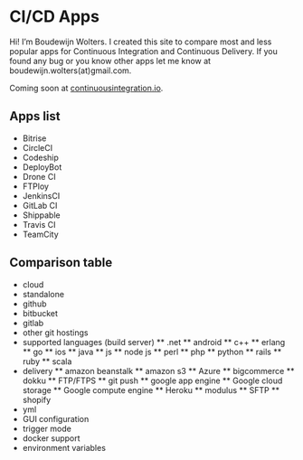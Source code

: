 # CI/CD Apps

Hi! I’m Boudewijn Wolters. I created this site to compare most and less popular apps for Continuous Integration and Continuous Delivery. If you found any bug or you know other apps let me know at boudewijn.wolters(at)gmail.com.

Coming soon at [continuousintegration.io](http://continuousintegration.io/).

## Apps list

* Bitrise
* CircleCI
* Codeship
* DeployBot
* Drone CI
* FTPloy
* JenkinsCI
* GitLab CI
* Shippable
* Travis CI
* TeamCity

## Comparison table
* cloud
* standalone
* github
* bitbucket
* gitlab
* other git hostings
* supported languages (build server)
** .net
** android
** c++
** erlang
** go
** ios
** java
** js
** node js
** perl
** php
** python
** rails
** ruby
** scala
* delivery
** amazon beanstalk
** amazon s3
** Azure
** bigcommerce
** dokku
** FTP/FTPS
** git push
** google app engine
** Google cloud storage
** Google compute engine
** Heroku
** modulus
** SFTP
** shopify
* yml
* GUI configuration
* trigger mode
* docker support
* environment variables